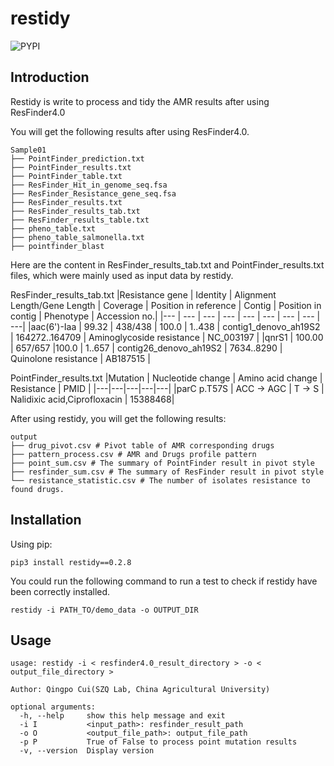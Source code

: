 restidy
===
![PYPI](https://img.shields.io/pypi/v/restidy)

## Introduction

Restidy is write to process and tidy the AMR results after using ResFinder4.0

You will get the following results after using ResFinder4.0.
```
Sample01
├── PointFinder_prediction.txt
├── PointFinder_results.txt
├── PointFinder_table.txt
├── ResFinder_Hit_in_genome_seq.fsa
├── ResFinder_Resistance_gene_seq.fsa
├── ResFinder_results.txt
├── ResFinder_results_tab.txt
├── ResFinder_results_table.txt
├── pheno_table.txt
├── pheno_table_salmonella.txt
├── pointfinder_blast
```

Here are the content in ResFinder_results_tab.txt and PointFinder_results.txt files, which were mainly used as input data by restidy.

ResFinder_results_tab.txt
|Resistance gene | Identity | Alignment Length/Gene Length | Coverage | Position in reference | Contig | Position in contig | Phenotype | Accession no.|
|--- | --- | --- | --- | --- | --- | --- | --- | ---|
|aac(6')-Iaa  |   99.32  | 438/438 | 100.0 | 1..438 | contig1_denovo_ah19S2 | 164272..164709 | Aminoglycoside resistance | NC_003197 |
|qnrS1   | 100.00  | 657/657 |100.0 |  1..657 | contig26_denovo_ah19S2 | 7634..8290 | Quinolone resistance | AB187515 |


PointFinder_results.txt
|Mutation | Nucleotide change | Amino acid change | Resistance | PMID |
|---|---|---|---|---|
|parC p.T57S | ACC -> AGC | T -> S | Nalidixic acid,Ciprofloxacin | 15388468|


After using restidy, you will get the following results:
```
output
├── drug_pivot.csv # Pivot table of AMR corresponding drugs
├── pattern_process.csv # AMR and Drugs profile pattern
├── point_sum.csv # The summary of PointFinder result in pivot style
├── resfinder_sum.csv # The summary of ResFinder result in pivot style
└── resistance_statistic.csv # The number of isolates resistance to found drugs.
```

## Installation
Using pip:
```
pip3 install restidy==0.2.8
```

You could run the following command to run a test to check if restidy have been correctly installed.
```
restidy -i PATH_TO/demo_data -o OUTPUT_DIR
```


## Usage
```
usage: restidy -i < resfinder4.0_result_directory > -o < output_file_directory >

Author: Qingpo Cui(SZQ Lab, China Agricultural University)

optional arguments:
  -h, --help     show this help message and exit
  -i I           <input_path>: resfinder_result_path
  -o O           <output_file_path>: output_file_path
  -p P           True of False to process point mutation results
  -v, --version  Display version
```
